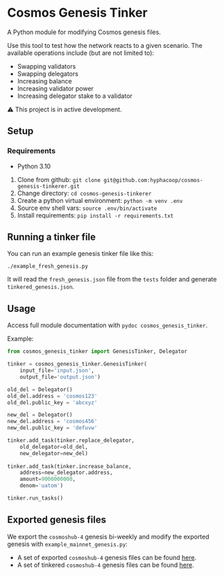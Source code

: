 # Cosmos Genesis Tinker

A Python module for modifying Cosmos genesis files.

Use this tool to test how the network reacts to a given scenario. The available operations include (but are not limited to):
* Swapping validators
* Swapping delegators
* Increasing balance
* Increasing validator power
* Increasing delegator stake to a validator

⚠️ This project is in active development. 

## Setup

### Requirements

* Python 3.10

1. Clone from github:  `git clone git@github.com:hyphacoop/cosmos-genesis-tinkerer.git`
2. Change directory: `cd cosmos-genesis-tinkerer`
3. Create a python virtual environment: `python -m venv .env`
4. Source env shell vars:  `source .env/bin/activate`
5. Install requirements: `pip install -r requirements.txt`

## Running a tinker file

You can run an example genesis tinker file like this:
```
./example_fresh_genesis.py
```

It will read the `fresh_genesis.json` file from the `tests` folder and generate `tinkered_genesis.json`.

## Usage

Access full module documentation with `pydoc cosmos_genesis_tinker`.

Example:

```python
from cosmos_genesis_tinker import GenesisTinker, Delegator

tinker = cosmos_genesis_tinker.GenesisTinker(
    input_file='input.json',
    output_file='output.json')

old_del = Delegator()
old_del.address = 'cosmos123'
old_del.public_key = 'abcxyz'

new_del = Delegator()
new_del.address = 'cosmos456'
new_del.public_key = 'defuvw'

tinker.add_task(tinker.replace_delegator,
    old_delegator=old_del,
    new_delegator=new_del)
    
tinker.add_task(tinker.increase_balance,
    address=new_delegator.address,
    amount=9000000000,
    denom='uatom')

tinker.run_tasks()
```

## Exported genesis files
We export the `cosmoshub-4` genesis bi-weekly and modify the exported genesis with `example_mainnet_genesis.py`:

- A set of exported `cosmoshub-4` genesis files can be found [here](https://files.polypore.xyz/genesis/mainnet-genesis-export/).
- A set of tinkered `cosmoshub-4` genesis files can be found [here](https://files.polypore.xyz/genesis/mainnet-genesis-tinkered/).
